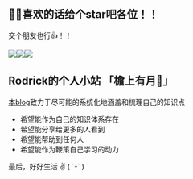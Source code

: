 ## 🐱‍👤喜欢的话给个star吧各位！！

交个朋友也行👍！！

![](https://badgen.net/badge/blog/檐上有月☽/?icon=sourcegraph&color=FFC83D)![](https://badgen.net/badge/github/Rodrick278/?icon=github&color=blue&label)![](https://badgen.net/badge/yuque/yuque/?icon=telegram&color=34CE7B&label)

## Rodrick的个人小站 「檐上有月🌙」

[本blog](https://rodrick278.github.io/blog/)致力于尽可能的系统化地涵盖和梳理自己的知识点

* 希望能作为自己的知识体系存在
* 希望能分享给更多的人看到
* 希望能帮助到任何人
* 希望能作为鞭策自己学习的动力



最后，好好生活 ✌ ( ˊᵕˋ )



